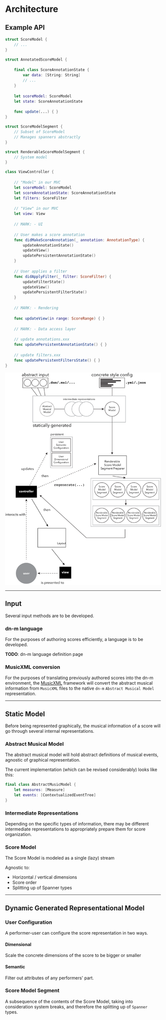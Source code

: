 # Architecture

## Example API

```Swift
struct ScoreModel {
	// ...
}
```

```Swift
struct AnnotatedScoreModel {
	
	final class ScoreAnnotationState {
		var data: [String: String]
		// ...
	}

	let scoreModel: ScoreModel
	let state: ScoreAnnotationState

	func update(...) { }
}

```

```Swift
struct ScoreModelSegment {
	// Subset of ScoreModel
	// Manages spanners abstractly
}
```

```Swift
struct RenderableScoreModelSegment {
	// System model
}
```

```Swift
class ViewController {

	// "Model" in our MVC
	let scoreModel: ScoreModel
	let scoreAnnotationState: ScoreAnnotationState
	let filters: ScoreFilter

	// "View" in our MVC
	let view: View

	// MARK: - UI

	// User makes a score annotation
	func didMakeScoreAnnotation(_ annotation: AnnotationType) {
		updateAnnotationState()
		updateView()
		updatePersistentAnnotationState()
	}

	// User applies a filter
	func didApplyFilter(_ filter: ScoreFilter) {
		updateFilterState()
		updateView()
		updatePersistentFilterState()
	}

	// MARK: - Rendering

	func updateView(in range: ScoreRange) { }

	// MARK: - Data access layer

	// update annotations.xxx
	func updatePersistentAnnotationState() { }

	// update filters.xxx
	func updatePersistentFiltersState() { }
}
```

![Architecture](img/architecture.png)

---

## Input

Several input methods are to be developed.

### dn-m language

For the purposes of authoring scores efficiently, a language is to be developed.

**TODO**: dn-m language definition page

### MusicXML conversion

For the purposes of translating previously authored scores into the dn-m environment, the [MusicXML](https://github.com/dn-m/MusicXML) framework will convert the abstract musical information from `MusicXML` files to the native `dn-m` `Abstract Musical Model` representation.

---

## Static Model

Before being represented graphically, the musical information of a score will go through several internal representations.

### Abstract Musical Model

The abstract musical model will hold abstract definitions of musical events, agnostic of graphical representation.

The current implementation (which can be revised considerably) looks like this:

```Swift
final class AbstractMusicModel {
	let measures: [Measure]
	let events: [ContextualizedEventTree]
}
```

### Intermediate Representations

Depending on the specific types of information, there may be different intermediate representations to appropriately prepare them for score organization.

### Score Model

The Score Model is modeled as a single (lazy) stream

Agnostic to:
- Horizontal / vertical dimensions
- Score order
- Splitting up of Spanner types

---

## Dynamic Generated Representational Model

### User Configuration

A performer-user can configure the score representation in two ways.

#### Dimensional

Scale the concrete dimensions of the score to be bigger or smaller

#### Semantic

Filter out attributes of any performers' part.

### Score Model Segment

A subsequence of the contents of the Score Model, taking into consideration system breaks, and therefore the splitting up of `Spanner` types.
